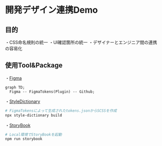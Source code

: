 # 開発デザイン連携Demo

## 目的

・CSS命名規則の統一
・UI確認箇所の統一
・デザイナーとエンジニア間の連携の容易化


## 使用Tool&Package
・[Figma](https://www.figma.com/files/team/1061106007959766714/recents-and-sharing?fuid=1061106002521003021)

```mermaid
graph TD;
  Figma -- FigmaTokens(Plugin) -- Github;
```

・[StyleDictionary](https://amzn.github.io/style-dictionary/#/)
```bash
# FigmaTokensによって生成されたtokens.jsonからSCSSを作成
npx style-dictionary build
```

・[StoryBook](https://storybook.js.org/)
```bash
# Local環境でStoryBookを起動
npm run storybook
```
